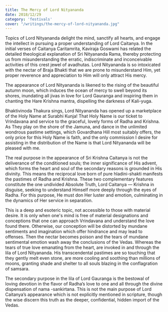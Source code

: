 ```yaml
---
title: The Mercy of Lord Nityananda
date: 2018/12/29
category: 'festivals'
cover: "/writings/the-mercy-of-lord-nityananda.jpg"
---
```


Topics of Lord Nityananda delight the mind, sanctify all hearts, and engage the intellect in pursuing a proper understanding of Lord Caitanya. In the initial verses of Caitanya Caritamrita, Kaviraja Goswami has related the detailed theological explanation of Sri Nityananda Rama, thereby protecting us from misunderstanding the erratic, indiscriminate and inconceivable activities of this crest jewel of avadhutas. Lord Nityananda is so intoxicated with the nectar of Braja Bhakti that we are prone to misunderstand Him, yet proper reverence and appreciation to Him will only attract His mercy.

The appearance of Lord Nityananda is likened to the rising of the beautiful autumn moon, which induces the ocean of mercy to swell beyond its shores, inundating all jivas in love for Lord Gauranga and inspiring them in chanting the Hare Krishna mantra, dispelling the darkness of Kali-yuga.

Bhaktivinoda Thakura sings, Lord Nityananda has opened up a marketplace of the Holy Name at Surabhi Kunja! That Holy Name is our ticket to Vrindavana and service to the graceful, lovely forms of Radha and Krishna. As They play on the shore of the Jamuna, and dance in the unlimited wondrous pastime settings, which Govardhana Hill most suitably offers, the only price for this Holy Name is faith, and the only commission I desire for assisting in the distribution of the Name is that Lord Nityananda will be pleased with me.

The real purpose in the appearance of Sri Krishna Caitanya is not the deliverance of the conditioned souls; the inner significance of His advent, which forms the heart and soul of the secondary reasons is grounded in His divinity. This means the reciprocal love born of pure hladini-shakti manifests the pastimes of Radha and Krishna. These two complementary features constitute the one undivided Absolute Truth, Lord Caitanya — Krishna in disguise, seeking to understand Himself more deeply through the eyes of Radha. For this purpose, He must don Her luster and emotion, culminating in the dynamics of Her service in separation.

This is a deep and esoteric topic, not accessible to those with material desire. It is only when one's mind is free of material designations and conceptions that one can approach Vrindavana and understand the love found there. Otherwise, our conception will be distorted by mundane sentiments and imagination which offer hindrance and may lead to offenses. Then the nectar becomes poison and the tears of mundane sentimental emotion wash away the conclusions of the Vedas. Whereas the tears of true love emanating from the heart, are invoked in and through the lila of Lord Nityananda. His transcendental pastimes are so touching that they gently melt even stone, are more cooling and soothing than millions of moons, granting shade and shelter to all souls blazing in the conflagration of samsara.

The secondary purpose in the lila of Lord Gauranga is the bestowal of loving devotion in the flavor of Radha’s love to one and all through the divine dispensation of nama -sankirtana. This is not the main purpose of Lord Caitanya’s appearance which is not explicitly mentioned in scripture, though the wise discern this truth as the deeper, confidential, hidden import of the Vedas.
